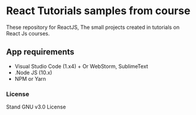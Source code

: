 # React Tutorials samples from course
These repository for  ReactJS,  The small projects created in tutorials on React Js courses.

## App requirements
*  Visual Studio Code (1.x4) + Or WebStorm, SublimeText
* .Node JS (10.x)
*  NPM or Yarn

### License
Stand GNU v3.0  License